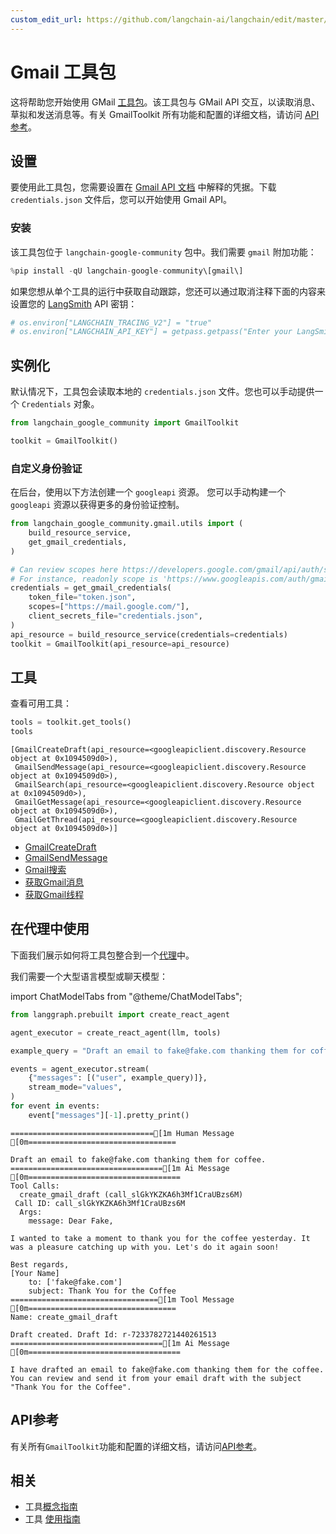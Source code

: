 ```yaml
---
custom_edit_url: https://github.com/langchain-ai/langchain/edit/master/docs/docs/integrations/tools/gmail.ipynb
---
```

# Gmail 工具包

这将帮助您开始使用 GMail [工具包](/docs/concepts/#toolkits)。该工具包与 GMail API 交互，以读取消息、草拟和发送消息等。有关 GmailToolkit 所有功能和配置的详细文档，请访问 [API 参考](https://python.langchain.com/api_reference/google_community/gmail/langchain_google_community.gmail.toolkit.GmailToolkit.html)。

## 设置

要使用此工具包，您需要设置在 [Gmail API 文档](https://developers.google.com/gmail/api/quickstart/python#authorize_credentials_for_a_desktop_application) 中解释的凭据。下载 `credentials.json` 文件后，您可以开始使用 Gmail API。

### 安装

该工具包位于 `langchain-google-community` 包中。我们需要 `gmail` 附加功能：


```python
%pip install -qU langchain-google-community\[gmail\]
```

如果您想从单个工具的运行中获取自动跟踪，您还可以通过取消注释下面的内容来设置您的 [LangSmith](https://docs.smith.langchain.com/) API 密钥：


```python
# os.environ["LANGCHAIN_TRACING_V2"] = "true"
# os.environ["LANGCHAIN_API_KEY"] = getpass.getpass("Enter your LangSmith API key: ")
```

## 实例化

默认情况下，工具包会读取本地的 `credentials.json` 文件。您也可以手动提供一个 `Credentials` 对象。


```python
from langchain_google_community import GmailToolkit

toolkit = GmailToolkit()
```

### 自定义身份验证

在后台，使用以下方法创建一个 `googleapi` 资源。
您可以手动构建一个 `googleapi` 资源以获得更多的身份验证控制。


```python
from langchain_google_community.gmail.utils import (
    build_resource_service,
    get_gmail_credentials,
)

# Can review scopes here https://developers.google.com/gmail/api/auth/scopes
# For instance, readonly scope is 'https://www.googleapis.com/auth/gmail.readonly'
credentials = get_gmail_credentials(
    token_file="token.json",
    scopes=["https://mail.google.com/"],
    client_secrets_file="credentials.json",
)
api_resource = build_resource_service(credentials=credentials)
toolkit = GmailToolkit(api_resource=api_resource)
```

## 工具

查看可用工具：


```python
tools = toolkit.get_tools()
tools
```



```output
[GmailCreateDraft(api_resource=<googleapiclient.discovery.Resource object at 0x1094509d0>),
 GmailSendMessage(api_resource=<googleapiclient.discovery.Resource object at 0x1094509d0>),
 GmailSearch(api_resource=<googleapiclient.discovery.Resource object at 0x1094509d0>),
 GmailGetMessage(api_resource=<googleapiclient.discovery.Resource object at 0x1094509d0>),
 GmailGetThread(api_resource=<googleapiclient.discovery.Resource object at 0x1094509d0>)]
```


- [GmailCreateDraft](https://python.langchain.com/api_reference/google_community/gmail/langchain_google_community.gmail.create_draft.GmailCreateDraft.html)
- [GmailSendMessage](https://python.langchain.com/api_reference/google_community/gmail/langchain_google_community.gmail.send_message.GmailSendMessage.html)
- [Gmail搜索](https://python.langchain.com/api_reference/google_community/gmail/langchain_google_community.gmail.search.GmailSearch.html)
- [获取Gmail消息](https://python.langchain.com/api_reference/google_community/gmail/langchain_google_community.gmail.get_message.GmailGetMessage.html)
- [获取Gmail线程](https://python.langchain.com/api_reference/google_community/gmail/langchain_google_community.gmail.get_thread.GmailGetThread.html)

## 在代理中使用

下面我们展示如何将工具包整合到一个[代理](/docs/tutorials/agents)中。

我们需要一个大型语言模型或聊天模型：

import ChatModelTabs from "@theme/ChatModelTabs";

<ChatModelTabs customVarName="llm" />



```python
from langgraph.prebuilt import create_react_agent

agent_executor = create_react_agent(llm, tools)
```


```python
example_query = "Draft an email to fake@fake.com thanking them for coffee."

events = agent_executor.stream(
    {"messages": [("user", example_query)]},
    stream_mode="values",
)
for event in events:
    event["messages"][-1].pretty_print()
```
```output
================================[1m Human Message [0m=================================

Draft an email to fake@fake.com thanking them for coffee.
==================================[1m Ai Message [0m==================================
Tool Calls:
  create_gmail_draft (call_slGkYKZKA6h3Mf1CraUBzs6M)
 Call ID: call_slGkYKZKA6h3Mf1CraUBzs6M
  Args:
    message: Dear Fake,

I wanted to take a moment to thank you for the coffee yesterday. It was a pleasure catching up with you. Let's do it again soon!

Best regards,
[Your Name]
    to: ['fake@fake.com']
    subject: Thank You for the Coffee
=================================[1m Tool Message [0m=================================
Name: create_gmail_draft

Draft created. Draft Id: r-7233782721440261513
==================================[1m Ai Message [0m==================================

I have drafted an email to fake@fake.com thanking them for the coffee. You can review and send it from your email draft with the subject "Thank You for the Coffee".
```
## API参考

有关所有`GmailToolkit`功能和配置的详细文档，请访问[API参考](https://python.langchain.com/api_reference/community/agent_toolkits/langchain_community.agent_toolkits.gmail.toolkit.GmailToolkit.html)。


## 相关

- 工具[概念指南](/docs/concepts/#tools)
- 工具 [使用指南](/docs/how_to/#tools)
